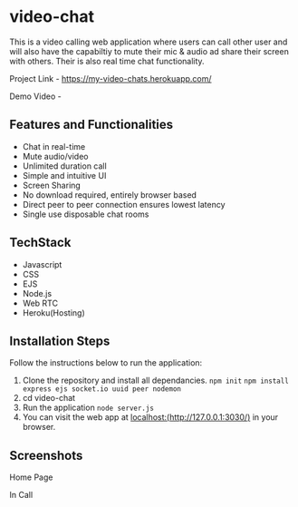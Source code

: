 # video-chat

This is a video calling web application where users can call other user and will also have the capabiltiy to mute their mic & audio ad share their screen with others. Their is also real time chat functionality. 

Project Link -  https://my-video-chats.herokuapp.com/

Demo Video - 

## Features and Functionalities
* Chat in real-time
* Mute audio/video
* Unlimited duration call
* Simple and intuitive UI
* Screen Sharing
* No download required, entirely browser based
* Direct peer to peer connection ensures lowest latency
* Single use disposable chat rooms

## TechStack
* Javascript
* CSS
* EJS
* Node.js
* Web RTC
* Heroku(Hosting)

## Installation Steps

Follow the instructions below to run the application:
1. Clone the repository and install all dependancies.
    `npm init`
    `npm install express ejs socket.io uuid peer nodemon`
2. cd video-chat
3. Run the application
    `node server.js`
4. You can visit the web app at [localhost:(http://127.0.0.1:3030/)](http://127.0.0.1:3030/) in your browser.


## Screenshots

Home Page


In Call


